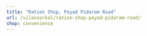 ```yaml
---
title: "Ration Shop, Peyad Pidaram Road"
url: /vilavoorkal/ration-shop-peyad-pidaram-road/
shop: convenience
---
```

